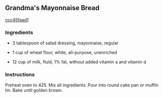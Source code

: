 ## Grandma's Mayonnaise Bread

[ccc45faad1](http://www.food.com/recipe/grandmas-mayonnaise-bread-160910)

### Ingredients

 - 3 tablespoon of salad dressing, mayonnaise, regular

 - 1 cup of wheat flour, white, all-purpose, unenriched

 - 12 cup of milk, fluid, 1% fat, without added vitamin a and vitamin d

### Instructions

Preheat oven to 425. Mix all ingredients. Pour into round cake pan or muffin tin. Bake until golden brown.